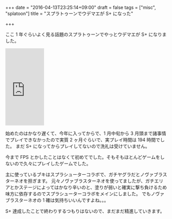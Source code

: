 +++
date = "2016-04-13T23:25:14+09:00"
draft = false
tags = ["misc", "splatoon"]
title = "スプラトゥーンでウデマエが S+ になった"

+++

ここ 1 年ぐらいよく見る話題のスプラトゥーンでやっとウデマエが S+ になりました。

<iframe src="http://rcm-fe.amazon-adsystem.com/e/cm?lt1=_blank&bc1=000000&IS2=1&bg1=FFFFFF&fc1=000000&lc1=0000FF&t=naoina09-22&o=9&p=8&l=as4&m=amazon&f=ifr&ref=ss_til&asins=B00VDVY1C8" style="width:120px;height:240px;" scrolling="no" marginwidth="0" marginheight="0" frameborder="0"></iframe>

始めたのはかなり遅くて、今年に入ってからで、1 月中旬から 3 月頭まで諸事情でプレイできなかったので実質 2 ヶ月ぐらいで、実プレイ時間は 194 時間でした。
まだ S+ になってからプレイしてないので洗礼は受けていません。

今まで FPS とかしたことはなくて初めてでした。そもそもほとんどゲームをしないので久々にプレイしたゲームでした。

主に使っているブキはスプラシューターコラボで、ガチヤグラだとノヴァブラスターネオを担ぎます。
元々ノヴァブラスターネオを使ってましたが、ガチエリアとかステージによってはかなり辛いのと、塗りが弱いと確実に撃ち負けるため味方に依存するのでスプラシューターコラボをメインにしました。
でもノヴァブラスターネオの 1 確は気持ちいいんですよね。。。

S+ 達成したことで終わりするつもりはないので、まだまだ精進していきます。
